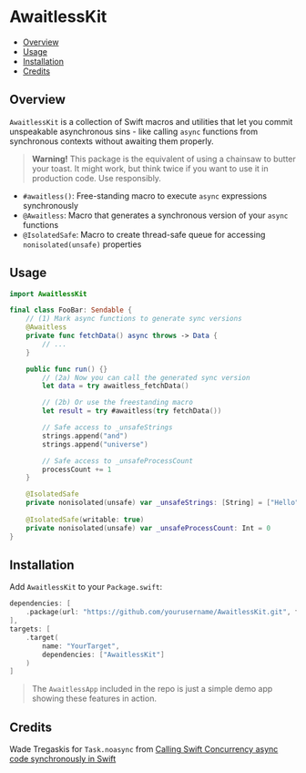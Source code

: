# AwaitlessKit

- [Overview](#overview)
- [Usage](#usage)
- [Installation](#installation)
- [Credits](#credits)

## Overview

`AwaitlessKit` is a collection of Swift macros and utilities that let you commit unspeakable asynchronous sins - like calling `async` functions from synchronous contexts without awaiting them properly.

> **Warning!** This package is the equivalent of using a chainsaw to butter your toast. It might work, but think twice if you want to use it in production code. Use responsibly.

- `#awaitless()`: Free-standing macro to execute `async` expressions synchronously
- `@Awaitless`: Macro that generates a synchronous version of your `async` functions
- `@IsolatedSafe`: Macro to create thread-safe queue for accessing `nonisolated(unsafe)` properties

## Usage

```swift
import AwaitlessKit

final class FooBar: Sendable {
    // (1) Mark async functions to generate sync versions
    @Awaitless
    private func fetchData() async throws -> Data {
        // ...
    }

    public func run() {}
        // (2a) Now you can call the generated sync version
        let data = try awaitless_fetchData()

        // (2b) Or use the freestanding macro
        let result = try #awaitless(try fetchData())

        // Safe access to _unsafeStrings
        strings.append("and")
        strings.append("universe")

        // Safe access to _unsafeProcessCount
        processCount += 1
    }

    @IsolatedSafe
    private nonisolated(unsafe) var _unsafeStrings: [String] = ["Hello", "World"]
    
    @IsolatedSafe(writable: true)
    private nonisolated(unsafe) var _unsafeProcessCount: Int = 0
}

```

## Installation

Add `AwaitlessKit` to your `Package.swift`:

```swift
dependencies: [
    .package(url: "https://github.com/yourusername/AwaitlessKit.git", from: "0.1.0")
],
targets: [
    .target(
        name: "YourTarget",
        dependencies: ["AwaitlessKit"]
    )
]
```

> The `AwaitlessApp` included in the repo is just a simple demo app showing these features in action.

## Credits

Wade Tregaskis for `Task.noasync` from [Calling Swift Concurrency async code synchronously in Swift](https://wadetregaskis.com/calling-swift-concurrency-async-code-synchronously-in-swift/)
